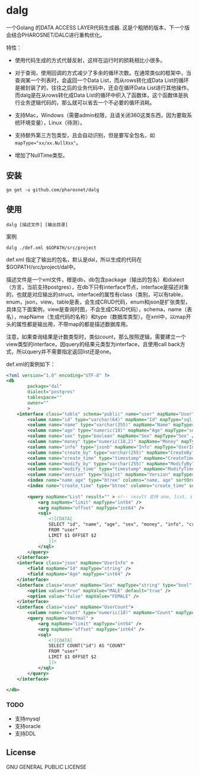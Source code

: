 # dalg
一个Golang 的DATA ACCESS LAYER代码生成器.
这是个粗陋的版本，下一个版会结合PHAROSNET/DALC进行重构优化。

特性：

- 使用代码生成的方式代替反射，这样在运行时的损耗相比小很多。

- 对于查询，使用回调的方式减少了多余的循环次数。在通常类似的框架中，当查询某一个列表时，会返回一个Data List，而从rows转化成Data List的循环是被封装了的，往往之后的业务代码中，还会在循环Data List进行其他操作。而dalg是在从rows转化成Data List的循环中织入了函数体，这个函数体是执行业务逻辑代码的，那么就可以省去一个不必要的循环消耗。
- 支持Mac，Windows（需要admin权限，且请关闭360这类东西，因为要取系统环境变量），Linux（待测）。
- 支持额外第三方包类型，且会自动识别，但是要写全包名，如 `mapType="xx/xx.NullXxx"`。
- 增加了NullTime类型。

## 安装

```
go get -u github.com/pharosnet/dalg
```

## 使用

```
dalg [描述文件] [输出目录]
```

案例

```
dalg ./def.xml $GOPATH/src/project
```

 def.xml 指定了输出的包名，默认是dal，所以生成的代码在$GOPATH/src/project/dal中。

描述文件是一个xml文件，根是db，db包含package（输出的包名）和dialect（方言，当前支持postgres），在db下只有interface节点，interface是描述对象的，也就是对应输出的struct。interface的属性有class（类别，可以有table，enum，json，view。table是表，会生成CRUD代码，enum和json是扩张类型，具体见下面案例，view是查询时图，不会生成CRUD代码），schema，name（表名），mapName（生成代码的名称）和type（数据库类型）。在xml中，以map开头的属性都是输出用，不带map的都是描述数据库用。

注意，如果查询结果是计数类型时，类似count，那么按照逻辑，需要建立一个view类型的interface，因query的结果元类型为interface，且使用call back方式，所以query并不需要指定返回list还是one。

def.xml的案例如下：

```xml
<?xml version="1.0" encoding="UTF-8" ?>
<db
        package="dal"
        dialect="postgres"
        tablespace=""
        owner=""
        >
    <interface class="table" schema="public" name="user" mapName="User" >
        <column name="id" type="varchar(64)" mapName="Id" mapType="sql.NullString" pk="true" increment="false" />
        <column name="name" type="varchar(255)" mapName="Name" mapType="sql.NullString" />
        <column name="age" type="numeric(18)" mapName="Age" mapType="sql.NullInt64" />
        <column name="sex" type="boolean" mapName="Sex" mapType="Sex" />
        <column name="money" type="numeric(18,2)" mapName="Money" mapType="sql.NullFloat64" />
        <column name="info" type="jsonb" mapName="Info" mapType="UserInfo" json="true" />
        <column name="create_by" type="varchar(255)" mapName="CreateBy" mapType="sql.NullString"  />
        <column name="create_time" type="timestamp" mapName="CreateTime" mapType="NullTime"  />
        <column name="modify_by" type="varchar(255)" mapName="ModifyBy" mapType="sql.NullString"  />
        <column name="modify_time" type="timestamp" mapName="ModifyTime" mapType="NullTime" />
        <column name="version" type="bigint" mapName="Version" mapType="sql.NullInt64" version="true" />
        <index name="name_age" type="btree" columns="name, age" sortOrder="desc" unique="false" ops=""/>
        <index name="create_time" type="btree" columns="create_time" sortOrder="desc" unique="false" ops=""/>
                
        <query mapName="List" result="" > <!-- result 支持 one, list, int64, string, bool, float64, 默认为list -->
            <arg mapName="limit" mapType="int64" />
            <arg mapName="offset" mapType="int64" />
            <sql>
                <![CDATA[
                SELECT "id", "name", "age", "sex", "money", "info", "create_by", "create_time", "modify_by", "modify_time", "version"
                FROM "user"
                LIMIT $1 OFFSET $2
                ]]>
            </sql>
        </query>
    </interface>
    <interface class="json" mapName="UserInfo" >
        <field mapName="Id" mapType="string" />
        <field mapName="Age" mapType="int64" />
    </interface>
    <interface class="enum" mapName="Sex" mapType="string" type="bool"  >
        <option value="true" mapValue="MALE" default="true" />
        <option value="false" mapValue="FEMALE" />
    </interface>
    <interface class="view" mapName="UserCount">
    	<column name="count" type="numeric(18)" mapName="Count" mapType="sql.NullInt64" />
        <query mapName="Normal" >
            <arg mapName="limit" mapType="int64" />
            <arg mapName="offset" mapType="int64" />
            <sql>
                <![CDATA[
                SELECT COUNT("id") AS "COUNT"
                FROM "user"
                LIMIT $1 OFFSET $2
                ]]>
            </sql>
        </query>
    </interface>

</db>
```

### TODO

- 支持mysql
- 支持oracle
- 支持DDL

## License

GNU GENERAL PUBLIC LICENSE
